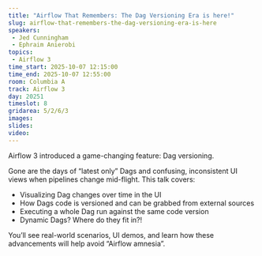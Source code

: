 ```yaml
---
title: "Airflow That Remembers: The Dag Versioning Era is here!"
slug: airflow-that-remembers-the-dag-versioning-era-is-here
speakers:
 - Jed Cunningham
 - Ephraim Anierobi
topics:
 - Airflow 3
time_start: 2025-10-07 12:15:00
time_end: 2025-10-07 12:55:00
room: Columbia A
track: Airflow 3
day: 20251
timeslot: 8
gridarea: 5/2/6/3
images: 
slides:
video:
---
```


Airflow 3 introduced a game-changing feature: Dag versioning.

Gone are the days of “latest only” Dags and confusing, inconsistent UI views when pipelines change mid-flight. This talk covers:
- Visualizing Dag changes over time in the UI
- How Dags code is versioned and can be grabbed from external sources
- Executing a whole Dag run against the same code version
- Dynamic Dags? Where do they fit in?!

You’ll see real-world scenarios, UI demos, and learn how these advancements will help avoid “Airflow amnesia”.